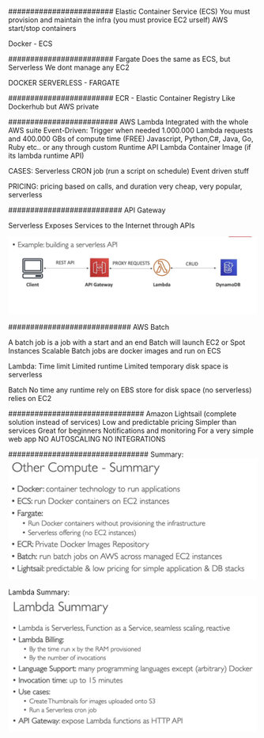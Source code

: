 
########################
Elastic Container Service (ECS)
You must provision and maintain the infra (you must provice EC2 urself)
AWS start/stop containers

Docker - ECS

########################
Fargate
Does the same as ECS, but Serverless
We dont manage any EC2

DOCKER SERVERLESS - FARGATE

########################
ECR - Elastic Container Registry
Like Dockerhub but AWS private

#########################
AWS Lambda
Integrated with the whole AWS suite
Event-Driven: Trigger when needed
1.000.000 Lambda requests and 400.000 GBs of compute time (FREE)
Javascript, Python,C#, Java, Go, Ruby etc.. or any through custom Runtime API
Lambda Container Image (if its lambda runtime API)

CASES: 
Serverless CRON job (run a script on schedule)
Event driven stuff

PRICING:
pricing based on calls, and duration
very cheap, very popular, serverless

##########################
API Gateway

Serverless
Exposes Services to the Internet through APIs

![](imgs/api-gateway.png)

############################
AWS Batch

A batch job is a job with a start and an end
Batch will launch EC2 or Spot Instances
Scalable
Batch jobs are docker images and run on ECS

Lambda:
Time limit
Limited runtime
Limited temporary disk space
is serverless

Batch
No time
any runtime
rely on EBS store for disk space (no serverless)
relies on EC2

###############################
Amazon Lightsail (complete solution instead of services)
Low and predictable pricing
Simpler than services
Great for beginners
Notifications and monitoring
For a very simple web app
NO AUTOSCALING
NO INTEGRATIONS

################################
Summary:
![](imgs/other-compute.png)

Lambda Summary:
![](imgs/lambda-sum.png)
